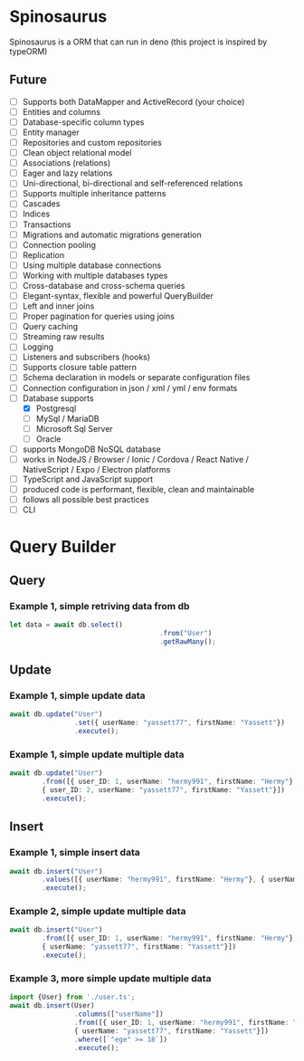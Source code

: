 # Spinosaurus
Spinosaurus is a ORM that can run in deno (this project is inspired by typeORM)

## Future
- [ ] Supports both DataMapper and ActiveRecord (your choice)
- [ ] Entities and columns
- [ ] Database-specific column types
- [ ] Entity manager
- [ ] Repositories and custom repositories
- [ ] Clean object relational model
- [ ] Associations (relations)
- [ ] Eager and lazy relations
- [ ] Uni-directional, bi-directional and self-referenced relations
- [ ] Supports multiple inheritance patterns
- [ ] Cascades
- [ ] Indices
- [ ] Transactions
- [ ] Migrations and automatic migrations generation
- [ ] Connection pooling
- [ ] Replication
- [ ] Using multiple database connections
- [ ] Working with multiple databases types
- [ ] Cross-database and cross-schema queries
- [ ] Elegant-syntax, flexible and powerful QueryBuilder
- [ ] Left and inner joins
- [ ] Proper pagination for queries using joins
- [ ] Query caching
- [ ] Streaming raw results
- [ ] Logging
- [ ] Listeners and subscribers (hooks)
- [ ] Supports closure table pattern
- [ ] Schema declaration in models or separate configuration files
- [ ] Connection configuration in json / xml / yml / env formats
- [ ] Database supports
  - [x] Postgresql
  - [ ] MySql / MariaDB
  - [ ] Microsoft Sql Server
  - [ ] Oracle
- [ ] supports MongoDB NoSQL database
- [ ] works in NodeJS / Browser / Ionic / Cordova / React Native / NativeScript / Expo / Electron platforms
- [ ] TypeScript and JavaScript support
- [ ] produced code is performant, flexible, clean and maintainable
- [ ] follows all possible best practices
- [ ] CLI

# Query Builder
## Query
### Example 1, simple retriving data from db
```typescript
let data = await db.select()
									 .from("User")
									 .getRawMany();
```
## Update
### Example 1, simple update data
```typescript
await db.update("User")
				.set({ userName: "yassett77", firstName: "Yassett"})
				.execute();
```
### Example 1, simple update multiple data
```typescript
await db.update("User")
        .from([{ user_ID: 1, userName: "hermy991", firstName: "Hermy"},
        { user_ID: 2, userName: "yassett77", firstName: "Yassett"}])
        .execute();
```
## Insert
### Example 1, simple insert data
```typescript
await db.insert("User")
        .values([{ userName: "hermy991", firstName: "Hermy"}, { userName: "yassett77", firstName: "Yassett"}])
        .execute();
```
### Example 2, simple update multiple data
```typescript
await db.insert("User")
        .from([{ user_ID: 1, userName: "hermy991", firstName: "Hermy"}, 
        { userName: "yassett77", firstName: "Yassett"}])
        .execute();
```
### Example 3, more simple update multiple data
```typescript
import {User} from './user.ts';
await db.insert(User)
				.columns(["userName"])
				.from([{ user_ID: 1, userName: "hermy991", firstName: "Hermy"}, 
				{ userName: "yassett77", firstName: "Yassett"}])
				.where([`"ege" >= 18`])
				.execute();
```
